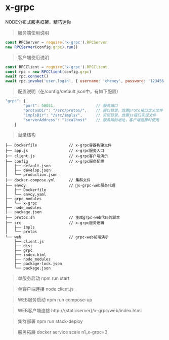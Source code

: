 # x-grpc
NODE分布式服务框架，精巧迷你

>服务端使用说明
```javascript
const RPCServer = require('x-grpc').RPCServer
new RPCServer(config.grpc).run()
```

>客户端使用说明
```javascript
const RPCClient = require('x-grpc').RPCClient
const rpc = new RPCClient(config.grpc)
await rpc.connect()
await rpc.invoke('user.login', { username: 'cheney', password: '123456' })
```

>配置说明（在/config/default.json中，有如下配置）
```javascript
"grpc": {
        "port": 50051,                  // 服务端口
        "protosDir": "/src/protos/",    // 接口目录，放置proto接口定义文件
        "implsDir": "/src/impls/",      // 实现目录，放置js接口实现文件
        "serverAddress": "localhost"    // 服务端的地址，客户端连接时使用
    }
```

>目录结构
```
├── Dockerfile              // x-grpc容器构建文件
├── app.js                  // x-grpc服务入口
├── client.js               // x-grpc客户端演示
├── config                  // x-grpc服务配置
│   ├── default.json
│   ├── develop.json
│   └── production.json
├── docker-compose.yml      // 集群文件
├── envoy                   // x-grpc-web服务代理
│   ├── Dockerfile
│   └── envoy.yaml
├── grpc_modules
│   └── x-grpc
├── node_modules
├── package.json
├── protoc.sh               // 生成grpc-web代码的脚本
├── src                     // x-grpc服务逻辑
│   ├── impls
│   └── protos
└── web                     // grpc-web前端演示
    ├── client.js
    ├── dist
    ├── grpc
    ├── index.html
    ├── node_modules
    ├── package-lock.json
    └── package.json
```

>单服务启动
npm run start

>单客户端连接
node client.js

>WEB服务启动
npm run compose-up

>WEB客户端连接
http://{staticserver}/x-grpc/web/index.html

>集群部署
npm run stack-deploy

>服务拓展
docker service scale n1_x-grpc=3
